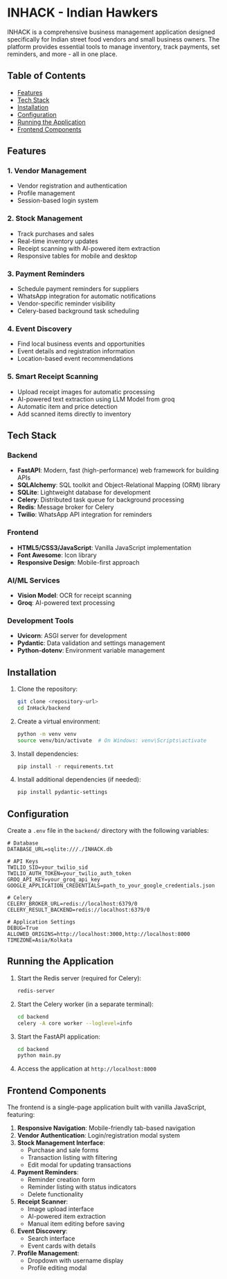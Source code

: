 # INHACK - Indian Hawkers

INHACK is a comprehensive business management application designed specifically for Indian street food vendors and small business owners. The platform provides essential tools to manage inventory, track payments, set reminders, and more - all in one place.

## Table of Contents

- [Features](#features)
- [Tech Stack](#tech-stack)
- [Installation](#installation)
- [Configuration](#configuration)
- [Running the Application](#running-the-application)
- [Frontend Components](#frontend-components)

## Features

### 1. Vendor Management
- Vendor registration and authentication
- Profile management
- Session-based login system

### 2. Stock Management
- Track purchases and sales
- Real-time inventory updates
- Receipt scanning with AI-powered item extraction
- Responsive tables for mobile and desktop

### 3. Payment Reminders
- Schedule payment reminders for suppliers
- WhatsApp integration for automatic notifications
- Vendor-specific reminder visibility
- Celery-based background task scheduling

### 4. Event Discovery
- Find local business events and opportunities
- Event details and registration information
- Location-based event recommendations

### 5. Smart Receipt Scanning
- Upload receipt images for automatic processing
- AI-powered text extraction using LLM Model from groq
- Automatic item and price detection
- Add scanned items directly to inventory

## Tech Stack

### Backend
- **FastAPI**: Modern, fast (high-performance) web framework for building APIs
- **SQLAlchemy**: SQL toolkit and Object-Relational Mapping (ORM) library
- **SQLite**: Lightweight database for development
- **Celery**: Distributed task queue for background processing
- **Redis**: Message broker for Celery
- **Twilio**: WhatsApp API integration for reminders

### Frontend
- **HTML5/CSS3/JavaScript**: Vanilla JavaScript implementation
- **Font Awesome**: Icon library
- **Responsive Design**: Mobile-first approach

### AI/ML Services
- **Vision Model**: OCR for receipt scanning
- **Groq**: AI-powered text processing

### Development Tools
- **Uvicorn**: ASGI server for development
- **Pydantic**: Data validation and settings management
- **Python-dotenv**: Environment variable management



## Installation

1. Clone the repository:
   ```bash
   git clone <repository-url>
   cd InHack/backend
   ```

2. Create a virtual environment:
   ```bash
   python -m venv venv
   source venv/bin/activate  # On Windows: venv\Scripts\activate
   ```

3. Install dependencies:
   ```bash
   pip install -r requirements.txt
   ```

4. Install additional dependencies (if needed):
   ```bash
   pip install pydantic-settings
   ```

## Configuration

Create a `.env` file in the `backend/` directory with the following variables:

```env
# Database
DATABASE_URL=sqlite:///./INHACK.db

# API Keys
TWILIO_SID=your_twilio_sid
TWILIO_AUTH_TOKEN=your_twilio_auth_token
GROQ_API_KEY=your_groq_api_key
GOOGLE_APPLICATION_CREDENTIALS=path_to_your_google_credentials.json

# Celery
CELERY_BROKER_URL=redis://localhost:6379/0
CELERY_RESULT_BACKEND=redis://localhost:6379/0

# Application Settings
DEBUG=True
ALLOWED_ORIGINS=http://localhost:3000,http://localhost:8000
TIMEZONE=Asia/Kolkata
```

## Running the Application

1. Start the Redis server (required for Celery):
   ```bash
   redis-server
   ```

2. Start the Celery worker (in a separate terminal):
   ```bash
   cd backend
   celery -A core worker --loglevel=info
   ```

3. Start the FastAPI application:
   ```bash
   cd backend
   python main.py
   ```

4. Access the application at `http://localhost:8000`

## Frontend Components

The frontend is a single-page application built with vanilla JavaScript, featuring:

1. **Responsive Navigation**: Mobile-friendly tab-based navigation
2. **Vendor Authentication**: Login/registration modal system
3. **Stock Management Interface**:
   - Purchase and sale forms
   - Transaction listing with filtering
   - Edit modal for updating transactions
4. **Payment Reminders**:
   - Reminder creation form
   - Reminder listing with status indicators
   - Delete functionality
5. **Receipt Scanner**:
   - Image upload interface
   - AI-powered item extraction
   - Manual item editing before saving
6. **Event Discovery**:
   - Search interface
   - Event cards with details
7. **Profile Management**:
   - Dropdown with username display
   - Profile editing modal
